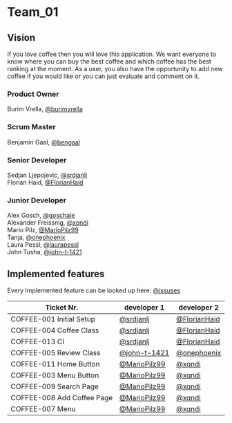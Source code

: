 # Team_01
  
## Vision

If you love coffee then you will love this application. We want everyone to know where you can buy the best coffee and which coffee has the best ranking at the moment. As a user, you also have the opportunity to add new coffee if you would like or you can just evaluate and comment on it.

### Product Owner 
Burim Vrella, [@burimvrella](https://github.com/burimvrella)

### Scrum Master
Benjamin Gaal, [@bengaal](https://github.com/bengaal)

### Senior Developer
Sedjan Ljepojevic, [@srdjanlj](https://github.com/srdjanlj)<br/>
Florian Haid, [@FlorianHaid](https://github.com/FlorianHaid)<br/>

### Junior Developer
Alex Gosch, [@goschale](https://github.com/goschale)<br/>
Alexander Freissnig, [@xqndi](https://github.com/xqndi)<br/>
Mario Pilz, [@MarioPilz99](https://github.com/MarioPilz99)<br/>
Tanja, [@onephoenix](https://github.com/onephoenix)<br/>
Laura Pessl, [@laurapessl](https://github.com/laurapessl)<br/>
John Tusha, [@john-t-1421](https://github.com/john-t-1421)<br/>

## Implemented features
Every Implemented feature can be looked up here: [@issuses](https://github.com/sw21-tug/Team_01/issues?q=is%3Aissue+is%3Aclosed)

| Ticket Nr. | developer 1 | developer 2 |
|---|---|---|
| COFFEE-001 Initial Setup  |[@srdjanlj](https://github.com/srdjanlj)|[@FlorianHaid](https://github.com/FlorianHaid)|
| COFFEE-004 Coffee Class  |[@srdjanlj](https://github.com/srdjanlj)|[@FlorianHaid](https://github.com/FlorianHaid)|
| COFFEE-013 CI |[@srdjanlj](https://github.com/srdjanlj)|[@FlorianHaid](https://github.com/FlorianHaid)|
| COFFEE-005 Review Class  |[@john-t-1421](https://github.com/john-t-1421)|[@onephoenix](https://github.com/onephoenix)|
| COFFEE-011 Home Button  |[@MarioPilz99](https://github.com/MarioPilz99)|[@xqndi](https://github.com/xqndi)|
| COFFEE-003 Menu Button  |[@MarioPilz99](https://github.com/MarioPilz99)|[@xqndi](https://github.com/xqndi)|
| COFFEE-009 Search Page  |[@MarioPilz99](https://github.com/MarioPilz99)|[@xqndi](https://github.com/xqndi)|
| COFFEE-008 Add Coffee Page |[@MarioPilz99](https://github.com/MarioPilz99)|[@xqndi](https://github.com/xqndi)|
| COFFEE-007 Menu  |[@MarioPilz99](https://github.com/MarioPilz99)|[@xqndi](https://github.com/xqndi)|

